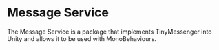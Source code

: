 # Message Service

The Message Service is a package that implements TinyMessenger into Unity and allows it to be used with MonoBehaviours.